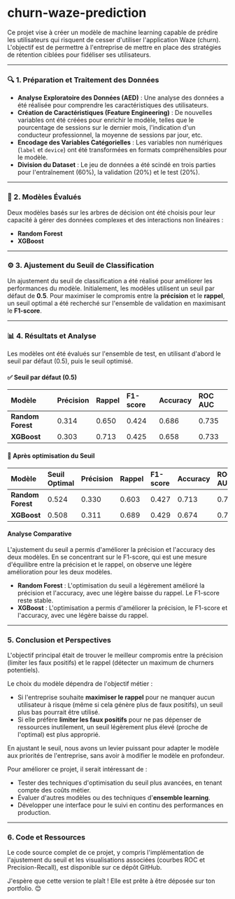 # churn-waze-prediction
Ce projet vise à créer un modèle de machine learning capable de prédire les utilisateurs qui risquent de cesser d'utiliser l'application Waze (churn). L'objectif est de permettre à l'entreprise de mettre en place des stratégies de rétention ciblées pour fidéliser ses utilisateurs.

---

### 🔍 1. Préparation et Traitement des Données

* **Analyse Exploratoire des Données (AED)** : Une analyse des données a été réalisée pour comprendre les caractéristiques des utilisateurs.
* **Création de Caractéristiques (Feature Engineering)** : De nouvelles variables ont été créées pour enrichir le modèle, telles que le pourcentage de sessions sur le dernier mois, l'indication d'un conducteur professionnel, la moyenne de sessions par jour, etc.
* **Encodage des Variables Catégorielles** : Les variables non numériques (`label` et `device`) ont été transformées en formats compréhensibles pour le modèle.
* **Division du Dataset** : Le jeu de données a été scindé en trois parties pour l'entraînement (60%), la validation (20%) et le test (20%).

---

### 🌲 2. Modèles Évalués

Deux modèles basés sur les arbres de décision ont été choisis pour leur capacité à gérer des données complexes et des interactions non linéaires :
* **Random Forest**
* **XGBoost**

---

### ⚙️ 3. Ajustement du Seuil de Classification

Un ajustement du seuil de classification a été réalisé pour améliorer les performances du modèle. Initialement, les modèles utilisent un seuil par défaut de **0.5**. Pour maximiser le compromis entre la **précision** et le **rappel**, un seuil optimal a été recherché sur l'ensemble de validation en maximisant le **F1-score**.

---

### 📊 4. Résultats et Analyse

Les modèles ont été évalués sur l'ensemble de test, en utilisant d'abord le seuil par défaut (0.5), puis le seuil optimisé.

#### ✅ Seuil par défaut (0.5)

| Modèle | Précision | Rappel | F1-score | Accuracy | ROC AUC |
| :--- | :--- | :--- | :--- | :--- | :--- |
| **Random Forest** | 0.314 | 0.650 | 0.424 | 0.686 | 0.735 |
| **XGBoost** | 0.303 | 0.713 | 0.425 | 0.658 | 0.733 |

#### 🎯 Après optimisation du Seuil

| Modèle | Seuil Optimal | Précision | Rappel | F1-score | Accuracy | ROC AUC |
| :--- | :--- | :--- | :--- | :--- | :--- | :--- |
| **Random Forest** | 0.524 | 0.330 | 0.603 | 0.427 | 0.713 | 0.735 |
| **XGBoost** | 0.508 | 0.311 | 0.689 | 0.429 | 0.674 | 0.733 |

#### Analyse Comparative

L'ajustement du seuil a permis d'améliorer la précision et l'accuracy des deux modèles. En se concentrant sur le F1-score, qui est une mesure d'équilibre entre la précision et le rappel, on observe une légère amélioration pour les deux modèles.

* **Random Forest** : L'optimisation du seuil a légèrement amélioré la précision et l'accuracy, avec une légère baisse du rappel. Le F1-score reste stable.
* **XGBoost** : L'optimisation a permis d'améliorer la précision, le F1-score et l'accuracy, avec une légère baisse du rappel.

---

### 5. Conclusion et Perspectives

L'objectif principal était de trouver le meilleur compromis entre la précision (limiter les faux positifs) et le rappel (détecter un maximum de churners potentiels).

Le choix du modèle dépendra de l'objectif métier :
* Si l'entreprise souhaite **maximiser le rappel** pour ne manquer aucun utilisateur à risque (même si cela génère plus de faux positifs), un seuil plus bas pourrait être utilisé.
* Si elle préfère **limiter les faux positifs** pour ne pas dépenser de ressources inutilement, un seuil légèrement plus élevé (proche de l'optimal) est plus approprié.

En ajustant le seuil, nous avons un levier puissant pour adapter le modèle aux priorités de l'entreprise, sans avoir à modifier le modèle en profondeur.

Pour améliorer ce projet, il serait intéressant de :
* Tester des techniques d'optimisation du seuil plus avancées, en tenant compte des coûts métier.
* Évaluer d'autres modèles ou des techniques d'**ensemble learning**.
* Développer une interface pour le suivi en continu des performances en production.

---

### 6. Code et Ressources

Le code source complet de ce projet, y compris l'implémentation de l'ajustement du seuil et les visualisations associées (courbes ROC et Precision-Recall), est disponible sur ce dépôt GitHub.

J'espère que cette version te plaît ! Elle est prête à être déposée sur ton portfolio. 😊


